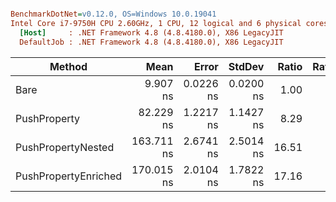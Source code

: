``` ini

BenchmarkDotNet=v0.12.0, OS=Windows 10.0.19041
Intel Core i7-9750H CPU 2.60GHz, 1 CPU, 12 logical and 6 physical cores
  [Host]     : .NET Framework 4.8 (4.8.4180.0), X86 LegacyJIT
  DefaultJob : .NET Framework 4.8 (4.8.4180.0), X86 LegacyJIT


```
|               Method |       Mean |     Error |    StdDev | Ratio | RatioSD |
|--------------------- |-----------:|----------:|----------:|------:|--------:|
|                 Bare |   9.907 ns | 0.0226 ns | 0.0200 ns |  1.00 |    0.00 |
|         PushProperty |  82.229 ns | 1.2217 ns | 1.1427 ns |  8.29 |    0.11 |
|   PushPropertyNested | 163.711 ns | 2.6741 ns | 2.5014 ns | 16.51 |    0.24 |
| PushPropertyEnriched | 170.015 ns | 2.0104 ns | 1.7822 ns | 17.16 |    0.19 |
